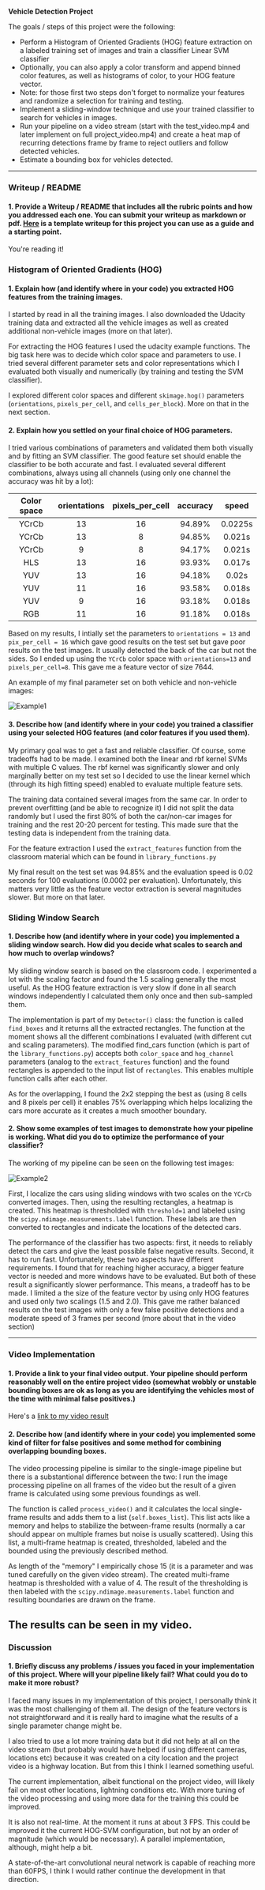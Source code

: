 **Vehicle Detection Project**

The goals / steps of this project were the following:

* Perform a Histogram of Oriented Gradients (HOG) feature extraction on a labeled training set of images and train a classifier Linear SVM classifier
* Optionally, you can also apply a color transform and append binned color features, as well as histograms of color, to your HOG feature vector. 
* Note: for those first two steps don't forget to normalize your features and randomize a selection for training and testing.
* Implement a sliding-window technique and use your trained classifier to search for vehicles in images.
* Run your pipeline on a video stream (start with the test_video.mp4 and later implement on full project_video.mp4) and create a heat map of recurring detections frame by frame to reject outliers and follow detected vehicles.
* Estimate a bounding box for vehicles detected.

---
### Writeup / README

#### 1. Provide a Writeup / README that includes all the rubric points and how you addressed each one.  You can submit your writeup as markdown or pdf.  [Here](https://github.com/udacity/CarND-Vehicle-Detection/blob/master/writeup_template.md) is a template writeup for this project you can use as a guide and a starting point.  

You're reading it!

### Histogram of Oriented Gradients (HOG)

#### 1. Explain how (and identify where in your code) you extracted HOG features from the training images.

I started by read in all the training images. I also downloaded the Udacity training data and extracted all the vehicle images as well as created additional non-vehicle images (more on that later).

For extracting the HOG features I used the udacity example functions. The big task here was to decide which color space and parameters to use. I tried several different parameter sets and color representations which I evaluated both visually and numerically (by training and testing the SVM classifier). 

I explored different color spaces and different `skimage.hog()` parameters (`orientations`, `pixels_per_cell`, and `cells_per_block`).  More on that in the next section.


#### 2. Explain how you settled on your final choice of HOG parameters.

I tried various combinations of parameters and validated them both visually and by fitting an SVM classifier. The good feature set should enable the classifier to be both accurate and fast. I evaluated several different combinations, always using all channels (using only one channel the accuracy was hit by a lot):

|Color space	          | orientations  | pixels_per_cell | accuracy | speed |
|:---------------------:|:-------------:|:---------------:|:--------:|:-----:|
|YCrCb | 13 | 16 | 94.89% | 0.0225s |
|YCrCb | 13 | 8  | 94.85% | 0.021s  |
|YCrCb | 9  | 8  | 94.17% | 0.021s  |
|HLS   | 13 | 16 | 93.93% | 0.017s  |
|YUV   | 13 | 16 | 94.18% | 0.02s   |
|YUV   | 11 | 16 | 93.58% | 0.018s  |
|YUV   |  9 | 16 | 93.18% | 0.018s  |
|RGB   | 11 | 16 | 91.18% | 0.018s  |



Based on my results, I intially set the parameters to `orientations = 13` and `pix_per_cell = 16` which gave good results on the test set but gave poor results on the test images. It usually detected the back of the car but not the sides. So I ended up using the `YCrCb` color space with `orientations=13` and `pixels_per_cell=8`. This gave me a feature vector of size 7644.

An example of my final parameter set on both vehicle and non-vehicle images:

![Example1](./writeup_images/hog.jpg)

#### 3. Describe how (and identify where in your code) you trained a classifier using your selected HOG features (and color features if you used them).

My primary goal was to get a fast and reliable classifier. Of course, some tradeoffs had to be made. I examined both the linear and rbf kernel SVMs with multiple C values. The rbf kernel was significantly slower and only marginally better on my test set so I decided to use the linear kernel which (through its high fitting speed) enabled to evaluate multiple feature sets. 

The training data contained several images from the same car. In order to prevent overfitting (and be able to recognize it) I did not split the data randomly but I used the first 80% of both the car/non-car images for training and the rest 20-20 percent for testing. This made sure that the testing data is independent from the training data.

For the feature extraction I used the `extract_features` function from the classroom material which can be found in `library_functions.py`

My final result on the test set was 94.85% and the evaluation speed is 0.02 seconds for 100 evaluations (0.0002 per evaluation). Unfortunately, this matters very little as the feature vector extraction is several magnitudes slower. But more on that later.

### Sliding Window Search

#### 1. Describe how (and identify where in your code) you implemented a sliding window search.  How did you decide what scales to search and how much to overlap windows?

My sliding window search is based on the classroom code. I experimented a lot with the scaling factor and found the 1.5 scaling generally the most useful. As the HOG feature extraction is very slow if done in all search windows independently I calculated them only once and then sub-sampled them. 

The implementation is part of my `Detector()` class: the function is called `find_boxes` and it returns all the extracted rectangles. The function at the moment shows all the different combinations I evaluated (with different cut and scaling parameters). The modified find_cars function (which is part of the `library_functions.py`) accepts both `color_space` and `hog_channel` parameters (analog to the `extract_features` function) and the found rectangles is appended to the input list of `rectangles`. This enables multiple function calls after each other.

As for the overlapping, I found the 2x2 stepping the best as (using 8 cells and 8 pixels per cell) it enables 75% overlapping which helps localizing the cars more accurate as it creates a much smoother boundary.

#### 2. Show some examples of test images to demonstrate how your pipeline is working.  What did you do to optimize the performance of your classifier?

The working of my pipeline can be seen on the following test images:

![Example2](./writeup_images/pipeline.jpg)

First, I localize the cars using sliding windows with two scales on the `YCrCb` converted images. Then, using the resulting rectangles, a heatmap is created. This heatmap is thresholded with `threshold=1` and labeled using the `scipy.ndimage.measurements.label` function. These labels are then converted to rectangles and indicate the locations of the detected cars.

The performance of the classifier has two aspects: first, it needs to reliably detect the cars and give the least possible false negative results. Second, it has to run fast. Unfortunately, these two aspects have different requirements. I found that for reaching higher accuracy, a bigger feature vector is needed and more windows have to be evaluated. But both of these result a significantly slower performance. This means, a tradeoff has to be made. I limited a the size of the feature vector by using only HOG features and used only two scalings (1.5 and 2.0). This gave me rather balanced results on the test images with only a few false positive detections and a moderate speed of 3 frames per second (more about that in the video section)

---

### Video Implementation

#### 1. Provide a link to your final video output.  Your pipeline should perform reasonably well on the entire project video (somewhat wobbly or unstable bounding boxes are ok as long as you are identifying the vehicles most of the time with minimal false positives.)

Here's a [link to my video result](./output.mp4)


#### 2. Describe how (and identify where in your code) you implemented some kind of filter for false positives and some method for combining overlapping bounding boxes.

The video processing pipeline is similar to the single-image pipeline but there is a substantional difference between the two: I run the image processing pipeline on all frames of the video but the result of a given frame is calculated using some previous foundings as well.

The function is called `process_video()` and it calculates the local single-frame results and adds them to a list (`self.boxes_list`). This list acts like a memory and helps to stabilize the between-frame results (normally a car should appear on multiple frames but noise is usually scattered). Using this list, a multi-frame heatmap is created, thresholded, labeled and the bounded using the previously described method.

As length of the "memory" I empirically chose 15 (it is a parameter and was tuned carefully on the given video stream). The created multi-frame heatmap is thresholded with a value of 4. The result of the thresholding is then labeled with the `scipy.ndimage.measurements.label` function and resulting boundaries are drawn on the frame.

The results can be seen in my video.
---

### Discussion

#### 1. Briefly discuss any problems / issues you faced in your implementation of this project.  Where will your pipeline likely fail?  What could you do to make it more robust?

I faced many issues in my implementation of this project, I personally think it was the most challenging of them all. The design of the feature vectors is not straightforward and it is really hard to imagine what the results of a single parameter change might be. 

I also tried to use a lot more training data but it did not help at all on the video stream (but probably would have helped if using different cameras, locations etc) because it was created on a city location and the project video is a highway location. But from this I think I learned something useful.

The current implementation, albeit functional on the project video, will likely fail on most other locations, lightning conditions etc. With more tuning of the video processing and using more data for the training this could be improved.

It is also not real-time. At the moment it runs at about 3 FPS. This could be improved it the current HOG-SVM configuration, but not by an order of magnitude (which would be necessary). A parallel implementation, although, might help a bit.

A state-of-the-art convolutional neural network is capable of reaching more than 60FPS, I think I would rather continue the development in that direction.



